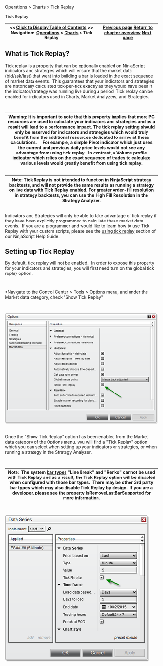 ﻿


Operations \> Charts \> Tick Replay






















Tick Replay







| \<\< [Click to Display Table of Contents](tick_replay.md) \>\> **Navigation:**     [Operations](operations-1.md) \> [Charts](charts-1.md) \> Tick Replay | [Previous page](order_flow_market_depth_map-1.md) [Return to chapter overview](charts-1.md) [Next page](power_volume_indicators-1.md) |
| --- | --- |











## What is Tick Replay?


Tick replay is a property that can be optionally enabled on NinjaScript indicators and strategies which will ensure that the market data (bid/ask/last) that went into building a bar is loaded in the exact sequence of market data events.  This guarantees that your indicators and strategies are historically calculated tick\-per\-tick exactly as they would have been if the indicator/strategy was running live during a period. Tick replay can be enabled for indicators used in Charts, Market Analyzers, and Strategies.


 




| Warning: It is important to note that this property implies that more PC resources are used to calculate your indicators and strategies and as a result will lead to a performance impact. The tick replay setting should only be reserved for indicators and strategies which would truly benefit from the additional resources dedicated to arrive at these calculations.     For example, a simple Pivot indicator which just uses the current and previous daily price levels would not see any advantage from using tick replay.  In contrast, a Volume profile indicator which relies on the exact sequence of trades to calculate various levels would greatly benefit from using tick replay. |
| --- |



## 




| Note: Tick Replay is not intended to function in NinjaScript strategy backtests, and will not provide the same results as running a strategy on live data with Tick Replay enabled. For greater order\-fill resolution in strategy backtests, you can use the High Fill Resolution in the Strategy Analyzer. |
| --- |



## 


Indicators and Strategies will only be able to take advantage of tick replay if they have been explicitly programmed to calculate these market data events.  If you are a programmer and would like to learn how to use Tick Replay with your custom scripts, please see the [using tick replay](developing_for__tick_replay-1.md) section of our NinjaScript Help Guide.


## 


## Setting up Tick Replay


By default, tick replay will not be enabled.  In order to expose this property for your indicators and strategies, you will first need turn on the global tick replay option:


 


•Navigate to the Control Center \> Tools \> Options menu, and under the Market data category, check "Show Tick Replay"

 


![Tick_Replay_1](tick_replay_1.png)


## 


Once the "Show Tick Replay" option has been enabled from the Market data category of the [Options](options-1.md) menu, you will find a "Tick Replay" option which you can select when setting up your indicators or strategies, or when running a strategy in the Strategy Analyzer.


 




| Note:  The system [bar types](bar_types-1.md) "Line Break" and "Renko" cannot be used with Tick Replay and as a result, the Tick Replay option will be disabled when configured with those bar types.  There may be other 3rd party bar types which may also disable Tick Replay by design.  If you are a developer, please see the property [IsRemoveLastBarSupported](isremovelastbarsupported-1.md) for more information. |
| --- |



 


![Tick_Replay_2](tick_replay_2.png)








